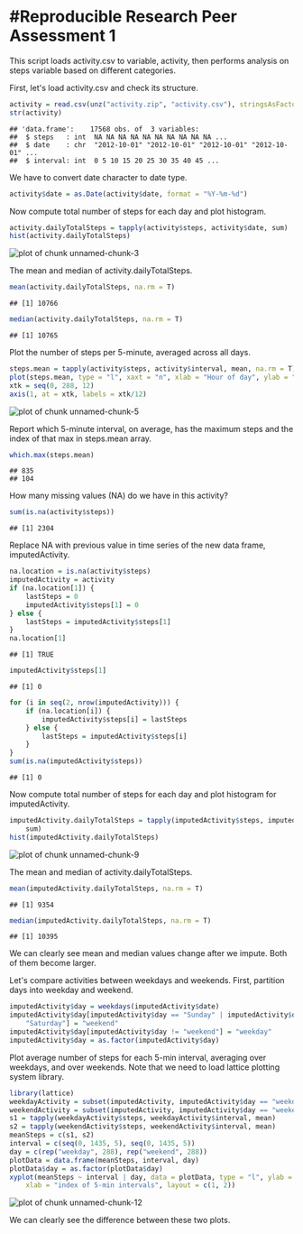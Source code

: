 #Reproducible Research Peer Assessment 1
===========

This script loads activity.csv to variable, activity, then
performs analysis on steps variable based on different categories.

First, let's load activity.csv and check its structure.

```r
activity = read.csv(unz("activity.zip", "activity.csv"), stringsAsFactor = F)
str(activity)
```

```
## 'data.frame':	17568 obs. of  3 variables:
##  $ steps   : int  NA NA NA NA NA NA NA NA NA NA ...
##  $ date    : chr  "2012-10-01" "2012-10-01" "2012-10-01" "2012-10-01" ...
##  $ interval: int  0 5 10 15 20 25 30 35 40 45 ...
```


We have to convert date character to date type.

```r
activity$date = as.Date(activity$date, format = "%Y-%m-%d")
```


Now compute total number of steps for each day and plot histogram.

```r
activity.dailyTotalSteps = tapply(activity$steps, activity$date, sum)
hist(activity.dailyTotalSteps)
```

![plot of chunk unnamed-chunk-3](figure/unnamed-chunk-3.png) 


The mean and median of activity.dailyTotalSteps.

```r
mean(activity.dailyTotalSteps, na.rm = T)
```

```
## [1] 10766
```

```r
median(activity.dailyTotalSteps, na.rm = T)
```

```
## [1] 10765
```


Plot the number of steps per 5-minute, averaged across all days.

```r
steps.mean = tapply(activity$steps, activity$interval, mean, na.rm = T)
plot(steps.mean, type = "l", xaxt = "n", xlab = "Hour of day", ylab = "Average number of steps")
xtk = seq(0, 288, 12)
axis(1, at = xtk, labels = xtk/12)
```

![plot of chunk unnamed-chunk-5](figure/unnamed-chunk-5.png) 


Report which 5-minute interval, on average, has the maximum steps and the index of that max in steps.mean array.

```r
which.max(steps.mean)
```

```
## 835 
## 104
```


How many missing values (NA) do we have in this activity?

```r
sum(is.na(activity$steps))
```

```
## [1] 2304
```


Replace NA with previous value in time series of the new data frame, imputedActivity.

```r
na.location = is.na(activity$steps)
imputedActivity = activity
if (na.location[1]) {
    lastSteps = 0
    imputedActivity$steps[1] = 0
} else {
    lastSteps = imputedActivity$steps[1]
}
na.location[1]
```

```
## [1] TRUE
```

```r
imputedActivity$steps[1]
```

```
## [1] 0
```

```r
for (i in seq(2, nrow(imputedActivity))) {
    if (na.location[i]) {
        imputedActivity$steps[i] = lastSteps
    } else {
        lastSteps = imputedActivity$steps[i]
    }
}
sum(is.na(imputedActivity$steps))
```

```
## [1] 0
```


Now compute total number of steps for each day and plot histogram for imputedActivity.

```r
imputedActivity.dailyTotalSteps = tapply(imputedActivity$steps, imputedActivity$date, 
    sum)
hist(imputedActivity.dailyTotalSteps)
```

![plot of chunk unnamed-chunk-9](figure/unnamed-chunk-9.png) 


The mean and median of activity.dailyTotalSteps.

```r
mean(imputedActivity.dailyTotalSteps, na.rm = T)
```

```
## [1] 9354
```

```r
median(imputedActivity.dailyTotalSteps, na.rm = T)
```

```
## [1] 10395
```


We can clearly see mean and median values change after we impute.  Both of them become larger.

Let's compare activities between weekdays and weekends.
First, partition days into weekday and weekend.

```r
imputedActivity$day = weekdays(imputedActivity$date)
imputedActivity$day[imputedActivity$day == "Sunday" | imputedActivity$day == 
    "Saturday"] = "weekend"
imputedActivity$day[imputedActivity$day != "weekend"] = "weekday"
imputedActivity$day = as.factor(imputedActivity$day)
```


Plot average number of steps for each 5-min interval, averaging over weekdays, and over weekends.
Note that we need to load lattice plotting system library.

```r
library(lattice)
weekdayActivity = subset(imputedActivity, imputedActivity$day == "weekday")
weekendActivity = subset(imputedActivity, imputedActivity$day == "weekend")
s1 = tapply(weekdayActivity$steps, weekdayActivity$interval, mean)
s2 = tapply(weekendActivity$steps, weekendActivity$interval, mean)
meanSteps = c(s1, s2)
interval = c(seq(0, 1435, 5), seq(0, 1435, 5))
day = c(rep("weekday", 288), rep("weekend", 288))
plotData = data.frame(meanSteps, interval, day)
plotData$day = as.factor(plotData$day)
xyplot(meanSteps ~ interval | day, data = plotData, type = "l", ylab = "Average number of steps in 5-min interval", 
    xlab = "index of 5-min intervals", layout = c(1, 2))
```

![plot of chunk unnamed-chunk-12](figure/unnamed-chunk-12.png) 


We can clearly see the difference between these two plots.
